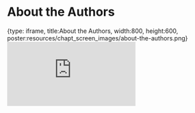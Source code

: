 # About the Authors
 
{type: iframe, title:About the Authors, width:800, height:600, poster:resources/chapt_screen_images/about-the-authors.png}
![](https://hutchdatascience.org/AnVIL_Demos/no_toc/about-the-authors.html)
 

 
